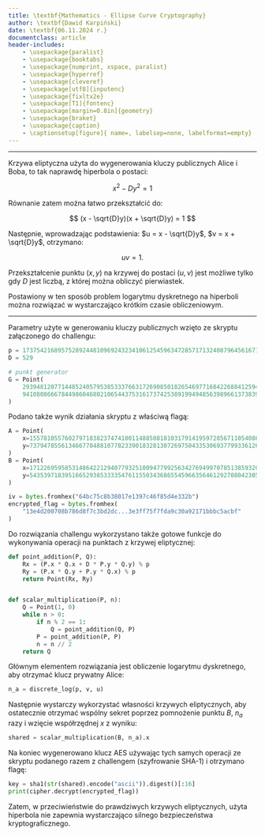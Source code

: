 ```yaml
---
title: \textbf{Mathematics - Ellipse Curve Cryptography}
author: \textbf{Dawid Karpiński}
date: \textbf{06.11.2024 r.}
documentclass: article
header-includes:
    - \usepackage{paralist}
    - \usepackage{booktabs}
    - \usepackage{numprint, xspace, paralist}
    - \usepackage{hyperref}
    - \usepackage{cleveref}
    - \usepackage[utf8]{inputenc}
    - \usepackage{fixltx2e}
    - \usepackage[T1]{fontenc}
    - \usepackage[margin=0.8in]{geometry}
    - \usepackage{braket}
    - \usepackage{caption}
    - \captionsetup[figure]{ name=, labelsep=none, labelformat=empty}
---
```


---

Krzywa eliptyczna użyta do wygenerowania kluczy publicznych Alice i Boba, to tak naprawdę hiperbola o postaci:

$$
x^2 - Dy^2 = 1
$$

Równanie zatem można łatwo przekształcić do:

$$
(x - \sqrt{D}y)(x + \sqrt{D}y) = 1
$$

Następnie, wprowadzając podstawienia: $u = x - \sqrt{D}y$, $v = x + \sqrt{D}y$, otrzymano:

$$
uv = 1.
$$

Przekształcenie punktu $(x,y)$ na krzywej do postaci $(u,v)$ jest możliwe tylko gdy $D$ jest liczbą, z której można obliczyć pierwiastek.

Postawiony w ten sposób problem logarytmu dyskretnego na hiperboli można rozwiązać w wystarczająco krótkim czasie obliczeniowym.

---

Parametry użyte w generowaniu kluczy publicznych wzięto ze skryptu załączonego do challengu:

```python
p = 173754216895752892448109692432341061254596347285717132408796456167143559
D = 529

# punkt generator
G = Point(
    29394812077144852405795385333766317269085018265469771684226884125940148,
    94108086667844986046802106544375316173742538919949485639896613738390948,
)

```

Podano także wynik działania skryptu z właściwą flagą:
```python
A = Point(
    x=155781055760279718382374741001148850818103179141959728567110540865590463,
    y=73794785561346677848810778233901832813072697504335306937799336126503714,
)
B = Point(
    x=171226959585314864221294077932510094779925634276949970785138593200069419,
    y=54353971839516652938533335476115503436865545966356461292708042305317630,
)

iv = bytes.fromhex("64bc75c8b38017e1397c46f85d4e332b")
encrypted_flag = bytes.fromhex(
    "13e4d200708b786d8f7c3bd2dc...3e3ff75f7fda9c30a92171bbbc5acbf"
)
```

Do rozwiązania challengu wykorzystano także gotowe funkcje do wykonywania operacji na punktach z krzywej eliptycznej:

```python
def point_addition(P, Q):
    Rx = (P.x * Q.x + D * P.y * Q.y) % p
    Ry = (P.x * Q.y + P.y * Q.x) % p
    return Point(Rx, Ry)


def scalar_multiplication(P, n):
    Q = Point(1, 0)
    while n > 0:
        if n % 2 == 1:
            Q = point_addition(Q, P)
        P = point_addition(P, P)
        n = n // 2
    return Q
```

Głównym elementem rozwiązania jest obliczenie logarytmu dyskretnego, aby otrzymać klucz prywatny Alice:

```python
n_a = discrete_log(p, v, u)
```

Następnie wystarczy wykorzystać własności krzywych eliptycznych, aby ostatecznie otrzymać wspólny sekret poprzez pomnożenie punktu $B$, $n_a$ razy i wzięcie współrzędnej $x$ z wyniku:

```python
shared = scalar_multiplication(B, n_a).x
```

Na koniec wygenerowano klucz AES używając tych samych operacji ze skryptu podanego razem z challengem (szyfrowanie SHA-1) i otrzymano flagę:

```python
key = sha1(str(shared).encode("ascii")).digest()[:16]
print(cipher.decrypt(encrypted_flag))
```

Zatem, w przeciwieństwie do prawdziwych krzywych eliptycznych, użyta hiperbola nie zapewnia wystarczająco silnego bezpieczeństwa kryptograficznego.
